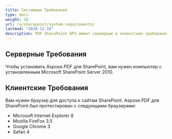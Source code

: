 ```yaml
---
title: Системные Требования
type: docs
weight: 10
url: ru/sharepoint/system-requirements/
lastmod: "2020-12-16"
description: PDF SharePoint API имеет серверные и клиентские требования, а также необходимость в компьютере с установленным Microsoft SharePoint Server.
---
```


## **Серверные Требования**

Чтобы установить Aspose.PDF для SharePoint, вам нужен компьютер с установленным Microsoft SharePoint Server 2010.

## **Клиентские Требования**

Вам нужен браузер для доступа к сайтам SharePoint. Aspose.PDF для SharePoint был протестирован с следующими браузерами:

- Microsoft Internet Explorer 8
- Mozilla FireFox 3.5
- Google Chrome 3
- Safari 4
